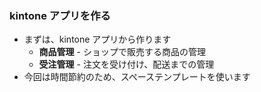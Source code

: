 ### kintone アプリを作る
* まずは、kintone アプリから作ります
  - **商品管理** - ショップで販売する商品の管理
  - **受注管理** - 注文を受け付け、配送までの管理
* 今回は時間節約のため、スペーステンプレートを使います
